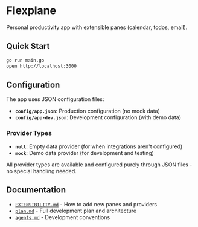# Flexplane

Personal productivity app with extensible panes (calendar, todos, email).

## Quick Start

```bash
go run main.go
open http://localhost:3000
```

## Configuration

The app uses JSON configuration files:

- **`config/app.json`**: Production configuration (no mock data)
- **`config/app-dev.json`**: Development configuration (with demo data)

### Provider Types

- **`null`**: Empty data provider (for when integrations aren't configured)
- **`mock`**: Demo data provider (for development and testing)

All provider types are available and configured purely through JSON files - no special handling needed.

## Documentation

- [`EXTENSIBILITY.md`](EXTENSIBILITY.md) - How to add new panes and providers
- [`plan.md`](plan.md) - Full development plan and architecture
- [`agents.md`](agents.md) - Development conventions